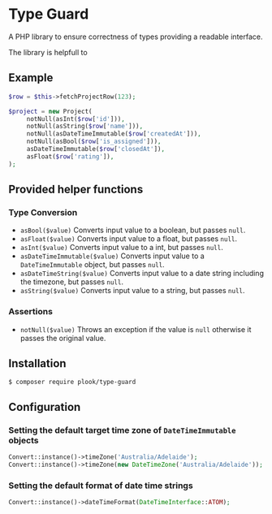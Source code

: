 # Type Guard

A PHP library to ensure correctness of types providing a readable interface.

The library is helpfull to

## Example

```php
$row = $this->fetchProjectRow(123);

$project = new Project(
     notNull(asInt($row['id'])),
     notNull(asString($row['name'])),
     notNull(asDateTimeImmutable($row['createdAt'])),
     notNull(asBool($row['is_assigned'])),
     asDateTimeImmutable($row['closedAt']),
     asFloat($row['rating']),
);
```

## Provided helper functions

### Type Conversion
* `asBool($value)` Converts input value to a boolean, but passes `null`.
* `asFloat($value)` Converts input value to a float, but passes `null`.
* `asInt($value)` Converts input value to a int, but passes `null`.
* `asDateTimeImmutable($value)` Converts input value to a `DateTimeImmutable` object, but passes `null`.
* `asDateTimeString($value)` Converts input value to a date string including the timezone, but passes `null`.
* `asString($value)` Converts input value to a string, but passes `null`.

### Assertions
* `notNull($value)` Throws an exception if the value is `null` otherwise it passes the original value.

## Installation

```shell
$ composer require plook/type-guard
```

## Configuration

### Setting the default target time zone of `DateTimeImmutable` objects
```php
Convert::instance()->timeZone('Australia/Adelaide');
Convert::instance()->timeZone(new DateTimeZone('Australia/Adelaide'));
```

### Setting the default format of date time strings
```php
Convert::instance()->dateTimeFormat(DateTimeInterface::ATOM);
```
